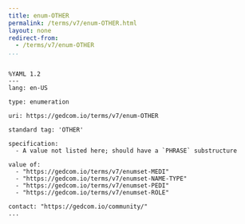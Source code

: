 ```yaml
---
title: enum-OTHER
permalink: /terms/v7/enum-OTHER.html
layout: none
redirect-from:
  - /terms/v7/enum-OTHER
...
```


```

%YAML 1.2
---
lang: en-US

type: enumeration

uri: https://gedcom.io/terms/v7/enum-OTHER

standard tag: 'OTHER'

specification:
  - A value not listed here; should have a `PHRASE` substructure

value of:
  - "https://gedcom.io/terms/v7/enumset-MEDI"
  - "https://gedcom.io/terms/v7/enumset-NAME-TYPE"
  - "https://gedcom.io/terms/v7/enumset-PEDI"
  - "https://gedcom.io/terms/v7/enumset-ROLE"

contact: "https://gedcom.io/community/"
...

```
